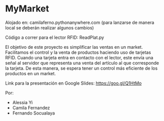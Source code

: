 # MyMarket

Alojado en: camilaferno.pythonanywhere.com (para lanzarse de manera local se deberán realizar algunos cambios)

Código a correr para el lector RFID: ReadPlat.py

El objetivo de este proyecto es simplificar las ventas en un market. Facilitamos el control y la venta de productos haciendo uso de tarjetas RFID. Cuando una tarjeta entra en contacto con el lector, este envía una señal al servidor que representa una venta del artículo al que corresponde la tarjeta. De esta manera, se espera tener un control más eficiente de los productos en un market.

Link para la presentación en Google Slides: https://goo.gl/Q1HtMo

Por:
- Alessia Yi
- Camila Fernandez
- Fernando Socualaya

